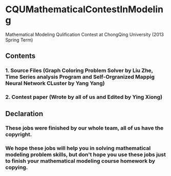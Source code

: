 # CQUMathematicalContestInModeling
Mathematical Modeling Qulification Contest at ChongQing University (2013 Spring Term)

## Contents
### 1. Source Files (Graph Coloring Problem Solver by Liu Zhe, Time Series analysis Program and Self-Orgranized Mappig Neural Network CLuster by Yang Yang)
### 2. Contest paper (Wrote by all of us and Edited by Ying Xiong)

## Declaration
### These jobs were finished by our  whole team, all of us have the copyright. 
### We hope these jobs will help you in solving mathematical modeling problem skills, but don't hope you use these jobs just to finish your mathematical modeling course homework by copying. 
